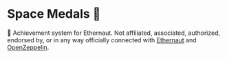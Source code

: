 # Space Medals 🚀
🥇 Achievement system for Ethernaut. 
Not affiliated, associated, authorized, endorsed by, or in any way officially connected with [Ethernaut](https://ethernaut.openzeppelin.com/) and [OpenZeppelin](https://openzeppelin.com/).